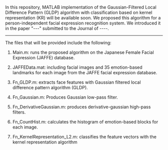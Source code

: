 In this repository, MATLAB implementation of the Gaussian-Filtered Local Difference Pattern (GLDP) algorithm with classification based on kernel representation (KR) will be available soon. We proposed this algorithm for a person-independent facial expression recognition system. We introduced it in the paper "---" submitted to the Journal of ----.

---

The files that will be provided include the following:

1. Main.m: runs the proposed algorithm on the Japanese Female
Facial Expression (JAFFE) database.

2. JAFFEData.mat: including facial images and 35 emotion-based landmarks for each image from the JAFFE facial expression database.

3. Fn_GLDP.m: extracts face features with Gaussian filtered local difference pattern algorithm (GLDP).

4. Fn_Gaussian.m: Produces Gaussian low-pass filter.

5. Fn_DerivativeGaussian.m: produces derivative-gaussian high-pass filters.

6. Fn_CountHist.m: calculates the histogram of emotion-based blocks for each image.

7. Fn_KernelRepresentation_L2.m: classifies the feature vectors with the kernel representation algorithm
